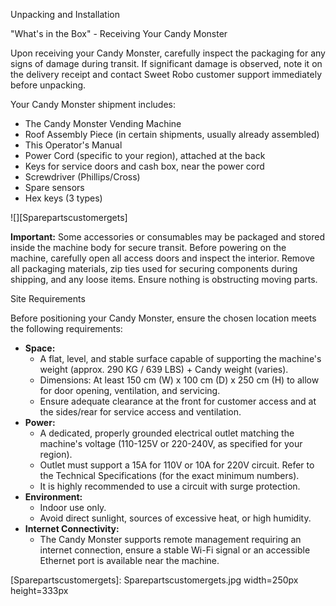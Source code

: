 Unpacking and Installation

"What's in the Box" - Receiving Your Candy Monster

Upon receiving your Candy Monster, carefully inspect the packaging for any signs of damage during transit. If significant damage is observed, note it on the delivery receipt and contact Sweet Robo customer support immediately before unpacking.

Your Candy Monster shipment includes:

* The Candy Monster Vending Machine
* Roof Assembly Piece (in certain shipments, usually already assembled)
* This Operator's Manual
* Power Cord (specific to your region), attached at the back
* Keys for service doors and cash box, near the power cord
* Screwdriver (Phillips/Cross)
* Spare sensors 
* Hex keys (3 types)

![][Sparepartscustomergets]

**Important:** Some accessories or consumables may be packaged and stored inside the machine body for secure transit. Before powering on the machine, carefully open all access doors and inspect the interior. Remove all packaging materials, zip ties used for securing components during shipping, and any loose items. Ensure nothing is obstructing moving parts.

Site Requirements

Before positioning your Candy Monster, ensure the chosen location meets the following requirements:

* **Space:**
    * A flat, level, and stable surface capable of supporting the machine's weight (approx. 290 KG / 639 LBS) + Candy weight (varies).
    * Dimensions: At least 150 cm (W) x 100 cm (D) x 250 cm (H) to allow for door opening, ventilation, and servicing.
    * Ensure adequate clearance at the front for customer access and at the sides/rear for service access and ventilation.
* **Power:**
    * A dedicated, properly grounded electrical outlet matching the machine's voltage (110-125V or 220-240V, as specified for your region).
    * Outlet must support a 15A for 110V or 10A for 220V circuit. Refer to the Technical Specifications (for the exact minimum numbers).
    * It is highly recommended to use a circuit with surge protection.
* **Environment:**
    * Indoor use only.
    * Avoid direct sunlight, sources of excessive heat, or high humidity.
* **Internet Connectivity:**
    * The Candy Monster supports remote management requiring an internet connection, ensure a stable Wi-Fi signal or an accessible Ethernet port is available near the machine.

[Sparepartscustomergets]: Sparepartscustomergets.jpg width=250px height=333px